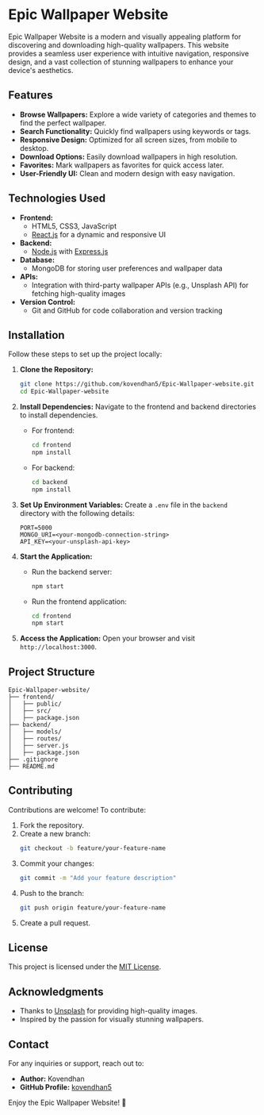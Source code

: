 # Epic Wallpaper Website

Epic Wallpaper Website is a modern and visually appealing platform for discovering and downloading high-quality wallpapers. This website provides a seamless user experience with intuitive navigation, responsive design, and a vast collection of stunning wallpapers to enhance your device's aesthetics.

## Features

- **Browse Wallpapers:** Explore a wide variety of categories and themes to find the perfect wallpaper.
- **Search Functionality:** Quickly find wallpapers using keywords or tags.
- **Responsive Design:** Optimized for all screen sizes, from mobile to desktop.
- **Download Options:** Easily download wallpapers in high resolution.
- **Favorites:** Mark wallpapers as favorites for quick access later.
- **User-Friendly UI:** Clean and modern design with easy navigation.

## Technologies Used

- **Frontend:**
  - HTML5, CSS3, JavaScript
  - [React.js](https://reactjs.org/) for a dynamic and responsive UI
- **Backend:**
  - [Node.js](https://nodejs.org/) with [Express.js](https://expressjs.com/)
- **Database:**
  - MongoDB for storing user preferences and wallpaper data
- **APIs:**
  - Integration with third-party wallpaper APIs (e.g., Unsplash API) for fetching high-quality images
- **Version Control:**
  - Git and GitHub for code collaboration and version tracking

## Installation

Follow these steps to set up the project locally:

1. **Clone the Repository:**
   ```bash
   git clone https://github.com/kovendhan5/Epic-Wallpaper-website.git
   cd Epic-Wallpaper-website
   ```

2. **Install Dependencies:**
   Navigate to the frontend and backend directories to install dependencies.

   - For frontend:
     ```bash
     cd frontend
     npm install
     ```

   - For backend:
     ```bash
     cd backend
     npm install
     ```

3. **Set Up Environment Variables:**
   Create a `.env` file in the `backend` directory with the following details:
   ```env
   PORT=5000
   MONGO_URI=<your-mongodb-connection-string>
   API_KEY=<your-unsplash-api-key>
   ```

4. **Start the Application:**
   - Run the backend server:
     ```bash
     npm start
     ```
   - Run the frontend application:
     ```bash
     cd frontend
     npm start
     ```

5. **Access the Application:**
   Open your browser and visit `http://localhost:3000`.

## Project Structure

```
Epic-Wallpaper-website/
├── frontend/
│   ├── public/
│   ├── src/
│   ├── package.json
├── backend/
│   ├── models/
│   ├── routes/
│   ├── server.js
│   ├── package.json
├── .gitignore
├── README.md
```

## Contributing

Contributions are welcome! To contribute:

1. Fork the repository.
2. Create a new branch:
   ```bash
   git checkout -b feature/your-feature-name
   ```
3. Commit your changes:
   ```bash
   git commit -m "Add your feature description"
   ```
4. Push to the branch:
   ```bash
   git push origin feature/your-feature-name
   ```
5. Create a pull request.

## License

This project is licensed under the [MIT License](LICENSE).

## Acknowledgments

- Thanks to [Unsplash](https://unsplash.com/) for providing high-quality images.
- Inspired by the passion for visually stunning wallpapers.

## Contact

For any inquiries or support, reach out to:
- **Author:** Kovendhan
- **GitHub Profile:** [kovendhan5](https://github.com/kovendhan5)

Enjoy the Epic Wallpaper Website! 🌟
